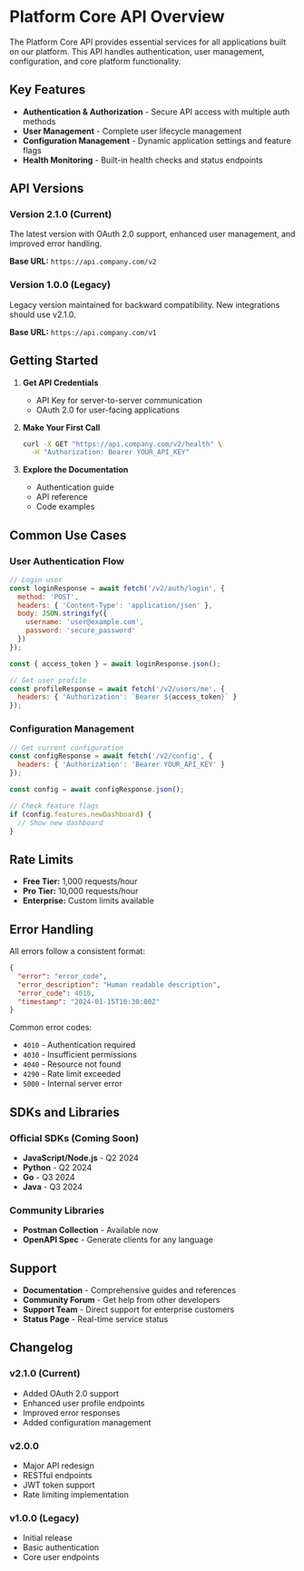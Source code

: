 # Platform Core API Overview

The Platform Core API provides essential services for all applications built on our platform. This API handles authentication, user management, configuration, and core platform functionality.

## Key Features

- **Authentication & Authorization** - Secure API access with multiple auth methods
- **User Management** - Complete user lifecycle management
- **Configuration Management** - Dynamic application settings and feature flags
- **Health Monitoring** - Built-in health checks and status endpoints

## API Versions

### Version 2.1.0 (Current)
The latest version with OAuth 2.0 support, enhanced user management, and improved error handling.

**Base URL:** `https://api.company.com/v2`

### Version 1.0.0 (Legacy)
Legacy version maintained for backward compatibility. New integrations should use v2.1.0.

**Base URL:** `https://api.company.com/v1`

## Getting Started

1. **Get API Credentials**
   - API Key for server-to-server communication
   - OAuth 2.0 for user-facing applications

2. **Make Your First Call**
   ```bash
   curl -X GET "https://api.company.com/v2/health" \
     -H "Authorization: Bearer YOUR_API_KEY"
   ```

3. **Explore the Documentation**
   - Authentication guide
   - API reference
   - Code examples

## Common Use Cases

### User Authentication Flow
```javascript
// Login user
const loginResponse = await fetch('/v2/auth/login', {
  method: 'POST',
  headers: { 'Content-Type': 'application/json' },
  body: JSON.stringify({
    username: 'user@example.com',
    password: 'secure_password'
  })
});

const { access_token } = await loginResponse.json();

// Get user profile
const profileResponse = await fetch('/v2/users/me', {
  headers: { 'Authorization': `Bearer ${access_token}` }
});
```

### Configuration Management
```javascript
// Get current configuration
const configResponse = await fetch('/v2/config', {
  headers: { 'Authorization': 'Bearer YOUR_API_KEY' }
});

const config = await configResponse.json();

// Check feature flags
if (config.features.newDashboard) {
  // Show new dashboard
}
```

## Rate Limits

- **Free Tier:** 1,000 requests/hour
- **Pro Tier:** 10,000 requests/hour
- **Enterprise:** Custom limits available

## Error Handling

All errors follow a consistent format:

```json
{
  "error": "error_code",
  "error_description": "Human readable description",
  "error_code": 4010,
  "timestamp": "2024-01-15T10:30:00Z"
}
```

Common error codes:
- `4010` - Authentication required
- `4030` - Insufficient permissions
- `4040` - Resource not found
- `4290` - Rate limit exceeded
- `5000` - Internal server error

## SDKs and Libraries

### Official SDKs (Coming Soon)
- **JavaScript/Node.js** - Q2 2024
- **Python** - Q2 2024
- **Go** - Q3 2024
- **Java** - Q3 2024

### Community Libraries
- **Postman Collection** - Available now
- **OpenAPI Spec** - Generate clients for any language

## Support

- **Documentation** - Comprehensive guides and references
- **Community Forum** - Get help from other developers
- **Support Team** - Direct support for enterprise customers
- **Status Page** - Real-time service status

## Changelog

### v2.1.0 (Current)
- Added OAuth 2.0 support
- Enhanced user profile endpoints
- Improved error responses
- Added configuration management

### v2.0.0
- Major API redesign
- RESTful endpoints
- JWT token support
- Rate limiting implementation

### v1.0.0 (Legacy)
- Initial release
- Basic authentication
- Core user endpoints